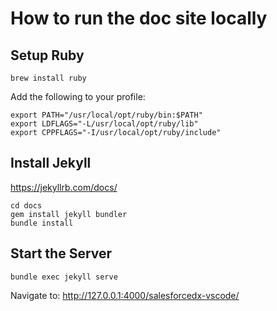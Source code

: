 # How to run the doc site locally

## Setup Ruby

```
brew install ruby
```

Add the following to your profile:

```
export PATH="/usr/local/opt/ruby/bin:$PATH"
export LDFLAGS="-L/usr/local/opt/ruby/lib"
export CPPFLAGS="-I/usr/local/opt/ruby/include"
```

## Install Jekyll
https://jekyllrb.com/docs/

```
cd docs
gem install jekyll bundler
bundle install
```

## Start the Server

```
bundle exec jekyll serve
```

Navigate to: http://127.0.0.1:4000/salesforcedx-vscode/
